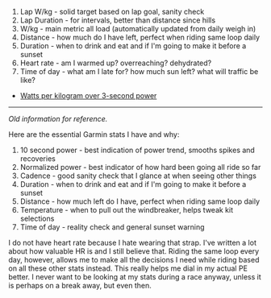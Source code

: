 1. Lap W/kg - solid target based on lap goal, sanity check
2. Lap Duration - for intervals, better than distance since hills
3. W/kg - main metric all load (automatically updated from daily weigh in)
4. Distance - how much do I have left, perfect when riding same loop daily
5. Duration - when to drink and eat and if I'm going to make it before a sunset
6. Heart rate - am I warmed up? overreaching? dehydrated?
7. Time of day - what am I late for? how much sun left? what will traffic be like?

- [Watts per kilogram over 3-second power](Watts%20per%20kilogram%20over%203-second%20power.md)

----

*Old information for reference.*

Here are the essential Garmin stats I have and why:

1. 10 second power - best indication of power trend, smooths spikes and recoveries
2. Normalized power - best indicator of how hard been going all ride so far
3. Cadence - good sanity check that I glance at when seeing other things
4. Duration - when to drink and eat and if I'm going to make it before a sunset
5. Distance - how much left do I have, perfect when riding same loop daily
6. Temperature - when to pull out the windbreaker, helps tweak kit selections
7. Time of day - reality check and general sunset warning

I do not have heart rate because I hate wearing that strap. I've written a lot about how valuable HR is and I still believe that. Riding the same loop every day, however, allows me to make all the decisions I need while riding based on all these other stats instead. This really helps me dial in my actual PE better. I never want to be looking at my stats during a race anyway, unless it is perhaps on a break away, but even then.